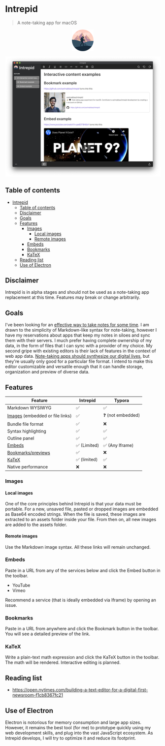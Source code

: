 # Intrepid

> A note-taking app for macOS

<p align="center">
    <img src="./docs/icon.png" width=70 alt="icon">
</p>

![Cover](./docs/cover.png)

## Table of contents

- [Intrepid](#intrepid)
  - [Table of contents](#table-of-contents)
  - [Disclaimer](#disclaimer)
  - [Goals](#goals)
  - [Features](#features)
    - [Images](#images)
      - [Local images](#local-images)
      - [Remote images](#remote-images)
    - [Embeds](#embeds)
    - [Bookmarks](#bookmarks)
    - [KaTeX](#katex)
  - [Reading list](#reading-list)
  - [Use of Electron](#use-of-electron)

## Disclaimer

Intrepid is in alpha stages and should not be used as a note-taking app replacement at this time. Features may break or change arbitrarily.

## Goals

I've been looking for an [effective way to take notes for some time](https://sarimabbas.com/posts/2019/markdown-editor/). I am drawn to the simplicity of Markdown-like syntax for note-taking, however I have my reservations about apps that keep my notes in siloes and sync them with their servers. I much prefer having complete ownership of my data, in the form of files that I can sync with a provider of my choice. My second gripe with existing editors is their lack of features in the context of web app data. [Note-taking apps should synthesize our digital lives](https://sarimabbas.com/posts/2019/unified-productivity/), but they're usually only good for a particular file format. I intend to make this editor customizable and versatile enough that it can handle storage, organization and preview of diverse data.

## Features

| Feature                                    | Intrepid                     | Typora                          |
| ------------------------------------------ | ---------------------------- | ------------------------------- |
| Markdown WYSIWYG                           | :white_check_mark:           | :white_check_mark:              |
| [Images](#images) (embedded or file links) | :white_check_mark:           | :question: (not embedded)       |
| Bundle file format                         | :white_check_mark:           | :x:                             |
| Syntax highlighting                        | :white_check_mark:           | :white_check_mark:              |
| Outline panel                              | :white_check_mark:           | :white_check_mark:              |
| [Embeds](#embeds)                          | :white_check_mark: (Limited) | :white_check_mark: (Any Iframe) |
| [Bookmarks/previews](#bookmarks)           | :white_check_mark:           | :x:                             |
| [KaTeX](#katex)                            | :white_check_mark: (limited) | :white_check_mark:              |
| Native performance                         | :x:                          | :x:                             |

### Images

#### Local images

One of the core principles behind Intrepid is that your data must be portable. For a new, unsaved file, pasted or dropped images are embedded as Base64 encoded strings. When the file is saved, these images are extracted to an assets folder inside your file. From then on, all new images are added to the assets folder.

#### Remote images

Use the Markdown image syntax. All these links will remain unchanged.

### Embeds

Paste in a URL from any of the services below and click the Embed button in the toolbar.

- YouTube
- Vimeo

Recommend a service (that is ideally embedded via Iframe) by opening an issue.

### Bookmarks

Paste in a URL from anywhere and click the Bookmark button in the toolbar. You will see a detailed preview of the link.

### KaTeX

Write a plain-text math expression and click the KaTeX button in the toolbar. The math will be rendered. Interactive editing is planned.

## Reading list

- https://open.nytimes.com/building-a-text-editor-for-a-digital-first-newsroom-f1cb8367fc21

## Use of Electron

Electron is notorious for memory consumption and large app sizes. However, it remains the best tool (for me) to prototype quickly using my web development skills, and plug into the vast JavaScript ecosystem. As Intrepid develops, I will try to optimize it and reduce its footprint.
